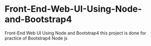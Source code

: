 # Front-End-Web-UI-Using-Node-and-Bootstrap4
Front-End Web UI Using Node and Bootstrap4 this project is done for practice of Bootstrap4 Node js 
